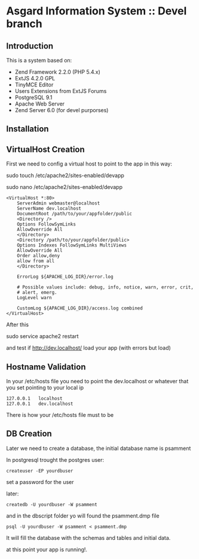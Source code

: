 Asgard Information System :: Devel branch
=========================================

Introduction
------------
This is a system based on:

- Zend Framework 2.2.0 (PHP 5.4.x)
- ExtJS 4.2.0 GPL
- TinyMCE Editor
- Users Extensions from ExtJS Forums
- PostgreSQL 9.1
- Apache Web Server
- Zend Server 6.0 (for devel purporses)

Installation
------------


VirtualHost Creation
--------------------

First we need to config a virtual host to point to the app in this way:

sudo touch /etc/apache2/sites-enabled/devapp

sudo nano /etc/apache2/sites-enabled/devapp

	<VirtualHost *:80>
        ServerAdmin webmaster@localhost
        ServerName dev.localhost
        DocumentRoot /path/to/your/appfolder/public
        <Directory />
        Options FollowSymLinks
        AllowOverride All
        </Directory>
        <Directory /path/to/your/appfolder/public>
        Options Indexes FollowSymLinks MultiViews
        AllowOverride All
        Order allow,deny
        allow from all
        </Directory>

        ErrorLog ${APACHE_LOG_DIR}/error.log

        # Possible values include: debug, info, notice, warn, error, crit,
        # alert, emerg.
        LogLevel warn

        CustomLog ${APACHE_LOG_DIR}/access.log combined
	</VirtualHost>

After this

sudo service apache2 restart

and test if http://dev.localhost/ load your app (with errors but load)

Hostname Validation
-------------------

In your /etc/hosts file you need to point the dev.localhost or whatever that you set pointing to your local ip


	127.0.0.1	localhost
	127.0.0.1	dev.localhost

There is how your /etc/hosts file must to be


DB Creation
-----------

Later we need to create a database, the initial database name is psamment

In postgresql trought the postgres user:

	createuser -EP yourdbuser

set a password for the user


later:

	createdb -U yourdbuser -W psamment 

and in the dbscript folder yo will found the psamment.dmp file

	psql -U yourdbuser -W psamment < psamment.dmp

It will fill the database with the schemas and tables and initial data.

at this point your app is running!.




